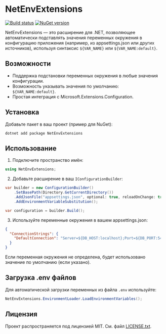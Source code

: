 # NetEnvExtensions

[![Build status](https://github.com/mrleo1nid/NetEnvExtensions/actions/workflows/publish-nuget.yml/badge.svg )](https://github.com/mrleo1nid/NetEnvExtensions/actions/workflows/publish-nuget.yml )
[![NuGet version](https://img.shields.io/nuget/v/NetEnvExtensions )](https://www.nuget.org/packages/NetEnvExtensions )


NetEnvExtensions — это расширение для .NET, позволяющее автоматически подставлять значения переменных окружения в конфигурацию приложения (например, из appsettings.json или других источников), используя синтаксис `${VAR_NAME}` или `${VAR_NAME:default}`.

## Возможности
- Поддержка подстановки переменных окружения в любые значения конфигурации.
- Возможность указывать значения по умолчанию: `${VAR_NAME:default}`.
- Простая интеграция с Microsoft.Extensions.Configuration.

## Установка

Добавьте пакет в ваш проект (пример для NuGet):

```
dotnet add package NetEnvExtensions
```

## Использование

1. Подключите пространство имён:

```csharp
using NetEnvExtensions;
```

2. Добавьте расширение в ваш `IConfigurationBuilder`:

```csharp
var builder = new ConfigurationBuilder()
    .SetBasePath(Directory.GetCurrentDirectory())
    .AddJsonFile("appsettings.json", optional: true, reloadOnChange: true)
    .AddEnvironmentVariableSubstitution();

var configuration = builder.Build();
```

3. Используйте переменные окружения в вашем appsettings.json:

```json
{
  "ConnectionStrings": {
    "DefaultConnection": "Server=${DB_HOST:localhost};Port=${DB_PORT:5432};User Id=${DB_USER};Password=${DB_PASS}"  
  }
}
```

Если переменная окружения не определена, будет использовано значение по умолчанию (если указано).

## Загрузка .env файлов

Для автоматической загрузки переменных из файла `.env` используйте:

```csharp
NetEnvExtensions.EnvironmentLoader.LoadEnvironmentVariables();
```

## Лицензия

Проект распространяется под лицензией MIT. См. файл [LICENSE.txt](LICENSE.txt).